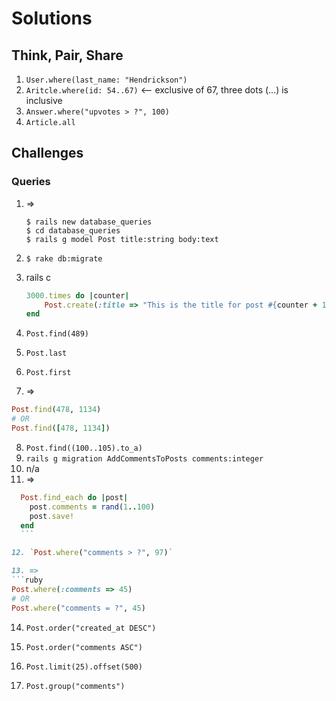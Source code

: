 # Solutions

## Think, Pair, Share

1. `User.where(last_name: "Hendrickson")`
2. `Aritcle.where(id: 54..67)` <-- exclusive of 67, three dots (...) is inclusive
3. `Answer.where("upvotes > ?", 100)`
4. `Article.all`

## Challenges
### Queries
1. =>

    ```
    $ rails new database_queries
    $ cd database_queries
    $ rails g model Post title:string body:text
    ```
2. `$ rake db:migrate`
3. rails c
    ```ruby
    3000.times do |counter|
        Post.create(:title => "This is the title for post #{counter + 1}", :body => "This is the body for post #{counter + 1}")
    end
    ```
4. `Post.find(489)`
5. `Post.last`
6. `Post.first`
7. =>
  ```ruby
  Post.find(478, 1134)
  # OR
  Post.find([478, 1134])
  ```
8. `Post.find((100..105).to_a)`
9. `rails g migration AddCommentsToPosts comments:integer`
10. n/a
11. =>
  ```ruby
    Post.find_each do |post|
      post.comments = rand(1..100)
      post.save!
    end
    ```

12. `Post.where("comments > ?", 97)`

13. =>
  ```ruby
  Post.where(:comments => 45)
  # OR
  Post.where("comments = ?", 45)
  ```

14. `Post.order("created_at DESC")`

15. `Post.order("comments ASC")`

16. `Post.limit(25).offset(500)`

17. `Post.group("comments")`
